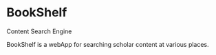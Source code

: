 # BookShelf
Content Search Engine

BookShelf is a webApp for searching scholar content at various places.
